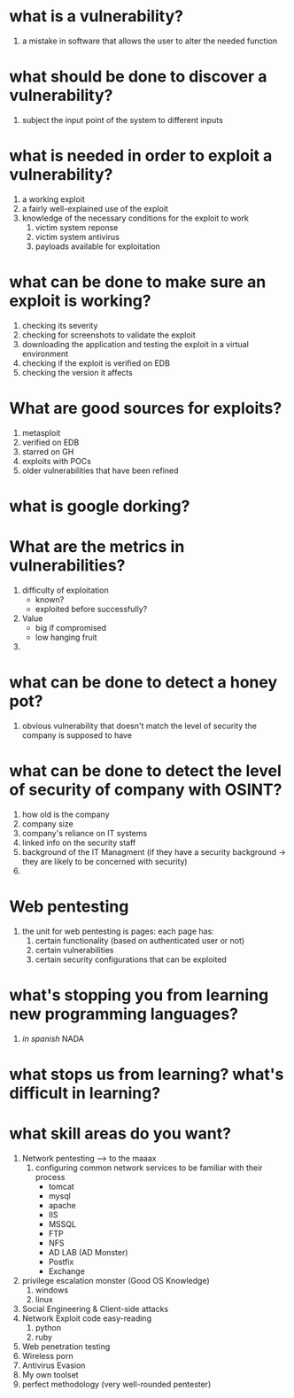 # what is a vulnerability?
1. a mistake in software that allows the user to alter the needed function

# what should be done to discover a vulnerability?
1. subject the input point of the system to different inputs

# what is needed in order to exploit a vulnerability?
1. a working exploit
2. a fairly well-explained use of the exploit
3. knowledge of the necessary conditions for the exploit to work
	1. victim system reponse
	2. victim system antivirus
	3. payloads available for exploitation

# what can be done to make sure an exploit is working?
1. checking its severity
2. checking for screenshots to validate the exploit
3. downloading the application and testing the exploit in a virtual environment
4. checking if the exploit is verified on EDB
5. checking the version it affects

# What are good sources for exploits?
1. metasploit
2. verified on EDB
3. starred on GH
4. exploits with POCs
5. older vulnerabilities that have been refined

# what is google dorking?

# What are the metrics in vulnerabilities?
1. difficulty of exploitation
	- known?
	- exploited before successfully?
2. Value
	- big if compromised
	- low hanging fruit
3. 

# what can be done to detect a honey pot?
1. obvious vulnerability that doesn't match the level of security the company is supposed to have

# what can be done to detect the level of security of company with OSINT?
1. how old is the company
2. company size
3. company's reliance on IT systems
4. linked info on the security staff
5. background of the IT Managment (if they have a security background -> they are likely to be concerned with security)
6. 


# Web pentesting
1. the unit for web pentesting is pages:
	each page has:
	1. certain functionality (based on authenticated user or not)
	2. certain vulnerabilities
	3. certain security configurations that can be exploited


# what's stopping you from learning new programming languages?
1. *in spanish* NADA


# what stops us from learning? what's difficult in learning?

# what skill areas do you want?
1. Network pentesting --> to the maaax
	1. configuring common network services to be familiar with their process
		- tomcat
		- mysql
		- apache
		- IIS
		- MSSQL
		- FTP
		- NFS
		- AD LAB (AD Monster)
		- Postfix
		- Exchange
2. privilege escalation monster (Good OS Knowledge)
	1. windows
	2. linux
3. Social Engineering & Client-side attacks
4. Network Exploit code easy-reading
	1. python
	2. ruby
5. Web penetration testing
6. Wireless porn
7. Antivirus Evasion
8. My own toolset
9. perfect methodology (very well-rounded pentester)
